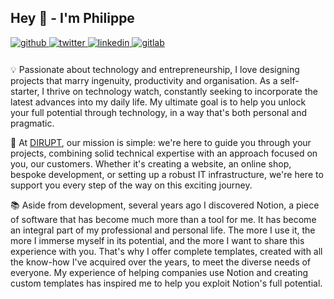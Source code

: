 ## Hey 👋 - I'm Philippe  
  
<a href="https://github.com/philippe-desplats" target="_blank">
<img src=https://img.shields.io/badge/github-%2324292e.svg?&style=for-the-badge&logo=github&logoColor=white alt=github style="margin-bottom: 12px;" />
</a>
<a href="https://twitter.com/Redek___" target="_blank">
<img src=https://img.shields.io/badge/twitter-%2300acee.svg?&style=for-the-badge&logo=twitter&logoColor=white alt=twitter style="margin-bottom: 12px;" />
</a>
<a href="https://linkedin.com/in/philippe-desplats" target="_blank">
<img src=https://img.shields.io/badge/linkedin-%231E77B5.svg?&style=for-the-badge&logo=linkedin&logoColor=white alt=linkedin style="margin-bottom: 12px;" />
</a>
<a href="https://gitlab.com/Philippe-Desplats" target="_blank">
<img src=https://img.shields.io/badge/gitlab-330F63.svg?&style=for-the-badge&logo=gitlab&logoColor=white alt=gitlab style="margin-bottom: 12px;" />
</a>  
  

💡 Passionate about technology and entrepreneurship, I love designing projects that marry ingenuity, productivity and organisation. As a self-starter, I thrive on technology watch, constantly seeking to incorporate the latest advances into my daily life. My ultimate goal is to help you unlock your full potential through technology, in a way that's both personal and pragmatic.

🚀 At [DIRUPT](https://www.dirupt.com), our mission is simple: we're here to guide you through your projects, combining solid technical expertise with an approach focused on you, our customers. Whether it's creating a website, an online shop, bespoke development, or setting up a robust IT infrastructure, we're here to support you every step of the way on this exciting journey.

📚 Aside from development, several years ago I discovered Notion, a piece of software that has become much more than a tool for me. It has become an integral part of my professional and personal life. The more I use it, the more I immerse myself in its potential, and the more I want to share this experience with you. That's why I offer complete templates, created with all the know-how I've acquired over the years, to meet the diverse needs of everyone. My experience of helping companies use Notion and creating custom templates has inspired me to help you exploit Notion's full potential.
